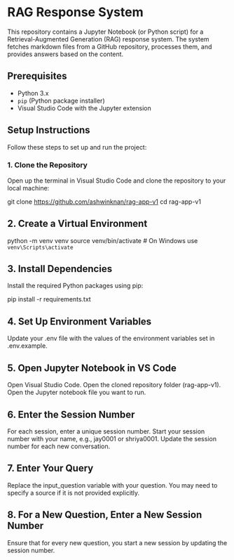 # RAG Response System

This repository contains a Jupyter Notebook (or Python script) for a Retrieval-Augmented Generation (RAG) response system. The system fetches markdown files from a GitHub repository, processes them, and provides answers based on the content.

## Prerequisites

- Python 3.x
- `pip` (Python package installer)
- Visual Studio Code with the Jupyter extension

## Setup Instructions

Follow these steps to set up and run the project:

### 1. Clone the Repository

Open up the terminal in Visual Studio Code and clone the repository to your local machine:

git clone https://github.com/ashwinknan/rag-app-v1
cd rag-app-v1

## 2. Create a Virtual Environment

python -m venv venv
source venv/bin/activate  # On Windows use `venv\Scripts\activate`

## 3. Install Dependencies
Install the required Python packages using pip:

pip install -r requirements.txt

## 4. Set Up Environment Variables
Update your .env file with the values of the environment variables set in .env.example.

## 5. Open Jupyter Notebook in VS Code
Open Visual Studio Code.
Open the cloned repository folder (rag-app-v1).
Open the Jupyter notebook file you want to run.

## 6. Enter the Session Number
For each session, enter a unique session number. Start your session number with your name, e.g., jay0001 or shriya0001. Update the session number for each new conversation.

## 7. Enter Your Query
Replace the input_question variable with your question. You may need to specify a source if it is not provided explicitly.

## 8. For a New Question, Enter a New Session Number
Ensure that for every new question, you start a new session by updating the session number.


